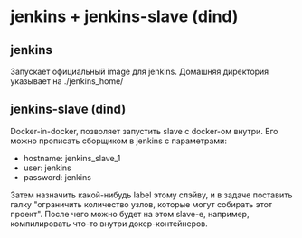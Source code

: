 # jenkins + jenkins-slave (dind)

## jenkins

Запускает официальный image для jenkins. Домашняя директория указывает
на ./jenkins_home/


## jenkins-slave (dind)

Docker-in-docker, позволяет запустить slave с docker-ом внутри. Его можно 
прописать сборщиком в jenkins с параметрами:

* hostname: jenkins_slave_1
* user: jenkins
* password: jenkins

Затем назначить какой-нибудь label этому слэйву, и в задаче поставить галку
"ограничить количество узлов, которые могут собирать этот проект". После чего
можно будет на этом slave-е, например, компилировать что-то внутри
докер-контейнеров.
